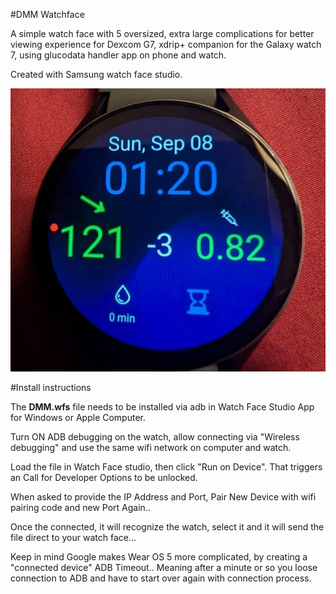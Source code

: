 #DMM Watchface

A simple watch face with 5 oversized, extra large complications for better viewing experience for Dexcom G7, xdrip+ companion for the Galaxy watch 7, using glucodata handler app on phone and watch.

Created with Samsung watch face studio.

![](DMM.jpg)

#Install instructions

The **DMM.wfs** file needs to be installed via adb in Watch Face Studio App for Windows or Apple Computer.

Turn ON ADB debugging on the watch, allow connecting via "Wireless debugging" and use the same wifi network on computer and watch.

Load the file in Watch Face studio, then click "Run on Device". That triggers an Call for Developer Options to be unlocked.

When asked to provide the IP Address and Port, Pair New Device with wifi pairing code and new Port Again..

Once the connected, it will recognize the watch, select it and it will send the file direct to your watch face...

Keep in mind Google makes Wear OS 5 more complicated, by creating a "connected device" ADB Timeout.. Meaning after a minute or so you loose connection to ADB and have to start over again with connection process.
